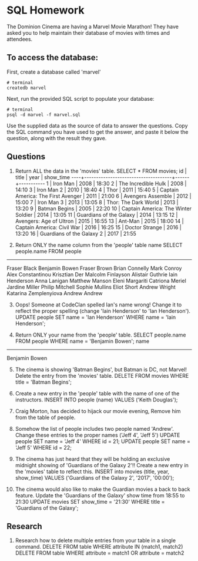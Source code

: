 # SQL Homework

The Dominion Cinema are having a Marvel Movie Marathon! They have asked you to help maintain their database of movies with times and attendees.

## To access the database:

First, create a database called 'marvel'

```
# terminal
createdb marvel
```

Next, run the provided SQL script to populate your database:

```
# terminal
psql -d marvel -f marvel.sql
```

Use the supplied data as the source of data to answer the questions.  Copy the SQL command you have used to get the answer, and paste it below the question, along with the result they gave.

## Questions

1. Return ALL the data in the 'movies' table.
SELECT * FROM movies;
id |                title                | year | show_time
----+-------------------------------------+------+-----------
 1 | Iron Man                            | 2008 | 18:30
 2 | The Incredible Hulk                 | 2008 | 14:10
 3 | Iron Man 2                          | 2010 | 18:40
 4 | Thor                                | 2011 | 15:40
 5 | Captain America: The First Avenger  | 2011 | 21:00
 6 | Avengers Assemble                   | 2012 | 15:00
 7 | Iron Man 3                          | 2013 | 13:05
 8 | Thor: The Dark World                | 2013 | 13:20
 9 | Batman Begins                       | 2005 | 22:20
10 | Captain America: The Winter Soldier | 2014 | 13:05
11 | Guardians of the Galaxy             | 2014 | 13:15
12 | Avengers: Age of Ultron             | 2015 | 16:55
13 | Ant-Man                             | 2015 | 18:00
14 | Captain America: Civil War          | 2016 | 16:25
15 | Doctor Strange                      | 2016 | 13:20
16 | Guardians of the Galaxy 2           | 2017 | 21:55

2. Return ONLY the name column from the 'people' table
name
SELECT people.name FROM people          
------------------------
Fraser  Black
Benjamin  Bowen
Fraser  Brown
Brian Connelly
Mark  Conroy
Alex  Constantinou
Krisztian Der
Malcolm Finlayson
Alistair  Guthrie
Iain Henderson
Anna  Lanigan
Matthew Manson
Eleni Margariti
Catriona  Meriel
Jardine Miller
Philip  Mitchell
Sophie  Mullins
Eliot Short
Andrew  Wright
Katarina  Zemplenyiova
Andrew
Andrew

3. Oops! Someone at CodeClan spelled Ian's name wrong! Change it to reflect the proper spelling (change 'Iain Henderson' to 'Ian Henderson').
UPDATE people SET name = 'Ian Henderson' WHERE name = 'Iain Henderson';


4. Return ONLY your name from the 'people' table.
SELECT people.name FROM people WHERE name = 'Benjamin  Bowen';
name       
-----------------
Benjamin  Bowen

5. The cinema is showing 'Batman Begins', but Batman is DC, not Marvel! Delete the entry from the 'movies' table.
DELETE FROM movies WHERE title = 'Batman Begins';

6. Create a new entry in the 'people' table with the name of one of the instructors.
INSERT INTO people (name) VALUES ('Keith Douglas');

7. Craig Morton, has decided to hijack our movie evening, Remove him from the table of people.

8. Somehow the list of people includes two people named 'Andrew'. Change these entries to the proper names ('Jeff 4', 'Jeff 5')
UPDATE people SET name = 'Jeff 4' WHERE id = 21;
UPDATE people SET name = 'Jeff 5' WHERE id = 22;

9. The cinema has just heard that they will be holding an exclusive midnight showing of 'Guardians of the Galaxy 2'!! Create a new entry in the 'movies' table to reflect this.
INSERT into movies (title, year, show_time) VALUES ('Guardians of the Galaxy 2', '2017', '00:00');

10. The cinema would also like to make the Guardian movies a back to back feature. Update the 'Guardians of the Galaxy' show time from 18:55 to 21:30
UPDATE movies SET show_time = '21:30' WHERE title = 'Guardians of the Galaxy';

## Research

1. Research how to delete multiple entries from your table in a single command.
DELETE FROM table WHERE attribute IN (match1, match2)
DELETE FROM table WHERE attribute = match1 OR attribute = match2
